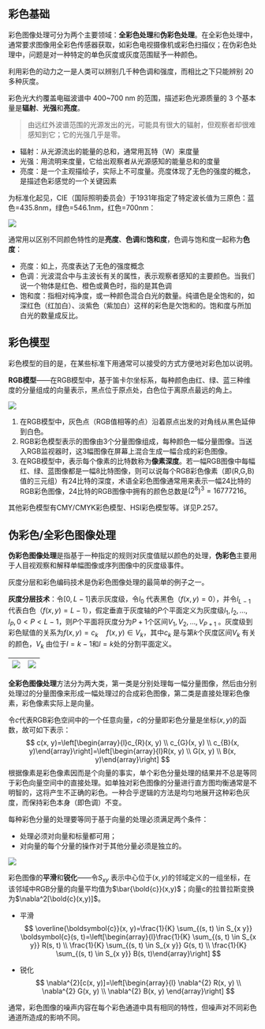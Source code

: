 ## 彩色基础

彩色图像处理可分为两个主要领域：**全彩色处理**和**伪彩色处理**。在全彩色处理中，通常要求图像用全彩色传感器获取，如彩色电视摄像机或彩色扫描仪；在伪彩色处理中，问题是对一种特定的单色灰度或灰度范围赋予一种颜色。

利用彩色的动力之一是人类可以辨别几千种色调和强度，而相比之下只能辨别 20 多种灰度。

彩色光大约覆盖电磁波谱中 400~700 nm 的范围，描述彩色光源质量的 3 个基本量是**辐射**、**光强**和**亮度**。

> 由远红外波谱范围的光源发出的光，可能具有很大的辐射，但观察者却很难感知到它；它的光强几乎是零。

- 辐射：从光源流出的能量的总和，通常用瓦特（W）来度量
- 光强：用流明来度量，它给出观察者从光源感知的能量总和的度量
- 亮度：是一个主观描绘子，实际上不可度量。亮度体现了无色的强度的概念，是描述色彩感觉的一个关键因素

为标准化起见，CIE（国际照明委员会）于1931年指定了特定波长值为三原色：蓝色=435.8nm，绿色=546.1nm，红色=700nm：

![](../../resources/images/notebook/杂技/CV/81.png)

通常用以区别不同颜色特性的是**亮度**、**色调**和**饱和度**，色调与饱和度一起称为**色度**：

- 亮度：如上，亮度表达了无色的强度概念
- 色调：光波混合中与主波长有关的属性，表示观察者感知的主要颜色。当我们说一个物体是红色、橙色或黄色时，指的是其色调
- 饱和度：指相对纯净度，或一种颜色混合白光的数量。纯谱色是全饱和的，如深红色（红加白）、淡紫色（紫加白）这样的彩色是欠饱和的。饱和度与所加白光的数量成反比。

## 彩色模型

彩色模型的目的是，在某些标准下用通常可以接受的方式方便地对彩色加以说明。

**RGB模型**——在RGB模型中，基于笛卡尔坐标系，每种颜色由红、绿、蓝三种维度的分量组成的向量表示，黑点位于原点处，白色位于离原点最远的角上。

![](../../resources/images/notebook/杂技/CV/82.png)

1. 在RGB模型中，灰色点（RGB值相等的点）沿着原点出发的对角线从黑色延伸到白色。
2. RGB彩色模型表示的图像由3个分量图像组成，每种颜色一幅分量图像。当送入RGB监视器时，这3幅图像在屏幕上混合生成一幅合成的彩色图像。
3. 在RGB模型中，表示每个像素的比特数称为**像素深度**。若一幅RGB图像中每幅红、绿、蓝图像都是一幅8比特图像，则可以说每个RGB彩色像素（即(R,G,B)值的三元组）有24比特的深度，术语全彩色图像通常用来表示一幅24比特的RGB彩色图像，24比特的RGB图像中拥有的颜色总数是$(2^8)^3=16777216$。

其他彩色模型有CMY/CMYK彩色模型、HSI彩色模型等。详见P.257。

## 伪彩色/全彩色图像处理

**伪彩色图像处理**是指基于一种指定的规则对灰度值赋以颜色的处理，**伪彩色**主要用于人目视观察和解释单幅图像或序列图像中的灰度级事件。

灰度分层和彩色编码技术是伪彩色图像处理的最简单的例子之一。

**灰度分层技术**：令$[0,L−1]$表示灰度级，令$l_0$ 代表黑色（$f(x,y)=0$），并令$l_{L−1}$ 代表白色（$f(x,y)=L−1$），假定垂直于灰度轴的$P$个平面定义为灰度级$l_1,l_2,…,l_P,0<P<L−1$，则$P$个平面将灰度分为$P+1$个区间$V_1,V_2,…,V_{P+1}$ 。灰度级到彩色赋值的关系为$f(x,y)=c_k\quad f(x,y)∈V_k$，其中$c_k$ 是与第$k$个灰度区间$V_k$ 有关的颜色，$V_k$ 由位于$l=k−1$和$l=k$处的分割平面定义。

| ![](../../resources/images/notebook/杂技/CV/83.png) | ![](../../resources/images/notebook/杂技/CV/84.png) |
| --------------------------------------------------- | --------------------------------------------------- |

**全彩色图像处理**方法分为两大类，第一类是分别处理每一幅分量图像，然后由分别处理过的分量图像来形成一幅处理过的合成彩色图像，第二类是直接处理彩色像素，彩色像素实际上是向量。

令$c$代表RGB彩色空间中的一个任意向量，$c$的分量即彩色分量是坐标$(x,y)$的函数，故可如下表示：
$$
c(x, y)=\left[\begin{array}{l}c_{R}(x, y) \\ c_{G}(x, y) \\ c_{B}(x, y)\end{array}\right]=\left[\begin{array}{l}R(x, y) \\ G(x, y) \\ B(x, y)\end{array}\right]
$$
根据像素是彩色像素因而是个向量的事实，单个彩色分量处理的结果并不总是等同于彩色向量空间中的直接处理。如单独对彩色图像的分量进行直方图均衡通常是不明智的，这将产生不正确的彩色。一种合乎逻辑的方法是均匀地展开这种彩色灰度，而保持彩色本身（即色调）不变。

每种彩色分量的处理要等同于基于向量的处理必须满足两个条件：

- 处理必须对向量和标量都可用；
- 对向量的每个分量的操作对于其他分量必须是独立的。

![](../../resources/images/notebook/杂技/CV/85.png)

彩色图像的**平滑**和**锐化**——令$S_{xy}$ 表示中心位于$(x,y)$的邻域定义的一组坐标，在该邻域中RGB分量的向量平均值为$\bar{\bold{c}}(x,y)$；向量c的拉普拉斯变换为$\nabla^2[\bold{c}(x,y)]$。

- 平滑
    $$
    \overline{\boldsymbol{c}}(x, y)=\frac{1}{K} \sum_{(s, t) \in S_{x y}} \boldsymbol{c}(s, t)=\left[\begin{array}{l}\frac{1}{K} \sum_{(s, t) \in S_{x y}} R(s, t) \\ \frac{1}{K} \sum_{(s, t) \in S_{x y}} G(s, t) \\ \frac{1}{K} \sum_{(s, t) \in S_{x y}} B(s, t)\end{array}\right]
    $$

- 锐化
    $$
    \nabla^{2}[c(x, y)]=\left[\begin{array}{l}
    \nabla^{2} R(x, y) \\
    \nabla^{2} G(x, y) \\
    \nabla^{2} B(x, y)
    \end{array}\right]
    $$

通常，彩色图像的噪声内容在每个彩色通道中具有相同的特性，但噪声对不同彩色通道所造成的影响不同。

